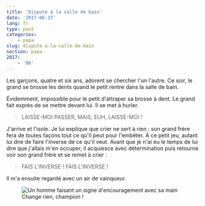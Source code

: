 ```yaml
---
title: 'Dispute à la salle de bain'
date: '2017-06-17'
lang: fr
type: post
categories:
    - papa
slug: dispute-a-la-salle-de-bain
section: papa
2017:
    - '06'
---
```


Les garçons, quatre et six ans, adorent se chercher l'un l'autre. Ce soir, le grand se brosse les dents quand le petit rentre dans la salle de bain.

<!--more-->

Évidemment, impossible pour le petit d'attraper sa brosse à dent. Le grand fait exprès de se mettre devant lui. Il se met à hurler.

> LAISSE-MOI PASSER, MAIS, EUH, LAISSE-MOI !

J'arrive et l'isole. Je lui explique que crier ne sert à rien : son grand frère fera de toutes façons tout ce qu'il peut pour l'embêter. À ce petit jeu, autant lui dire de faire l'inverse de ce qu'il veut. Avant que je n'ai eu le temps de lui dire que j'allais m'en occuper, il acquiesce avec détermination puis retourne voir son grand frère et se remet à crier :

> FAIS L'INVERSE ! FAIS L'INVERSE !

Il m'a ensuite regardé avec un air de vainqueur.

<figure>
  <img src="{{<fileFolder>}}perfect.gif" alt="Un homme faisant un signe d'encouragement avec sa main"/>
  <figcaption>Change rien, champion !</figcaption>
</figure>